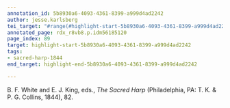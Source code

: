 ```yaml
---
annotation_id: 5b8930a6-4093-4361-8399-a999d4ad2242
author: jesse.karlsberg
tei_target: "#range(#highlight-start-5b8930a6-4093-4361-8399-a999d4ad2242, #highlight-end-5b8930a6-4093-4361-8399-a999d4ad2242)"
annotated_page: rdx_r8vb8.p.idm56185120
page_index: 89
target: highlight-start-5b8930a6-4093-4361-8399-a999d4ad2242
tags:
- sacred-harp-1844
end_target: highlight-end-5b8930a6-4093-4361-8399-a999d4ad2242

---
```

B. F. White and E. J. King, eds., *The Sacred Harp* (Philadelphia, PA: T. K. & P. G. Collins, 1844), 82.